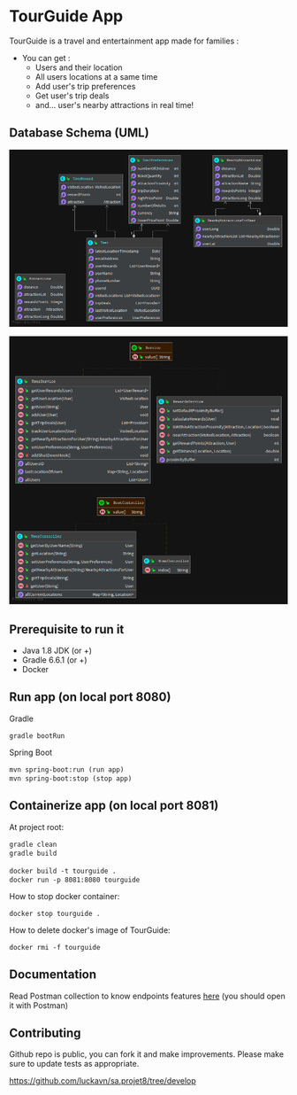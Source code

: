 # TourGuide App

TourGuide is a travel and entertainment app made for families : 
- You can get :
    - Users and their location
    - All users locations at a same time
    - Add user's trip preferences
    - Get user's trip deals
    - and... user's nearby attractions in real time!

## Database Schema (UML)

![](DiagrammeDomain.png)

![](DiagrammeControllersServices.png)

## Prerequisite to run it

- Java 1.8 JDK (or +)
- Gradle 6.6.1 (or +)
- Docker

## Run app (on local port 8080)

Gradle
```
gradle bootRun
```

Spring Boot
```
mvn spring-boot:run (run app)
mvn spring-boot:stop (stop app)
```

## Containerize app (on local port 8081)
At project root:
```
gradle clean
gradle build

docker build -t tourguide .
docker run -p 8081:8080 tourguide
```
How to stop docker container: 
```
docker stop tourguide .
```
How to delete docker's image of TourGuide:
```
docker rmi -f tourguide
```

## Documentation
Read Postman collection to know endpoints features [here](https://github.com/luckavn/sa.projet8/blob/feature/TourGuideLocal.postman.json)
(you should open it with Postman)

## Contributing
Github repo is public, you can fork it and make improvements.
Please make sure to update tests as appropriate.

https://github.com/luckavn/sa.projet8/tree/develop
